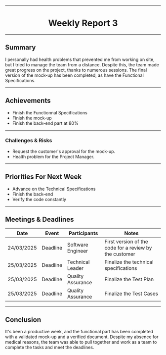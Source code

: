 <div align="center">

---

# Weekly Report 3

</div>

---

## Summary

I personally had health problems that prevented me from working on site, but I tried to manage the team from a distance. Despite this, the team made great progress on the project, thanks to numerous sessions. The final version of the mock-up has been completed, as have the Functional Specifications.

---

## Achievements

- Finish the Functionnal Specifications
- Finish the mock-up
- Finish the back-end part at 80%

---

### Challenges & Risks

- Request the customer's approval for the mock-up.
- Health problem for the Project Manager.

---

## Priorities For Next Week

- Advance on the Technical Specifications
- Finish the back-end
- Verify the code constantly

---

## Meetings & Deadlines

| Date       | Event     | Participants       | Notes                                                   |
|------------|-----------|------------------- |-------------------------------------------------------- |
| 24/03/2025 | Deadline  | Software Engineer  | First version of the code for a review by the customer  |
| 25/03/2025 | Deadline  | Technical Leader   | Finalize the technical specifications                   |
| 25/03/2025 | Deadline  | Quality Assurance  | Finalize the Test Plan                                  |
| 25/03/2025 | Deadline  | Quality Assurance  | Finalize the Test Cases                                 |

---

## Conclusion

It's been a productive week, and the functional part has been completed with a validated mock-up and a verified document. Despite my absence for medical reasons, the team was able to pull together and work as a team to complete the tasks and meet the deadlines.
